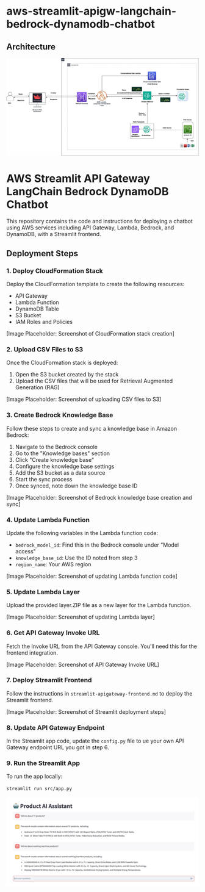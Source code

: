# aws-streamlit-apigw-langchain-bedrock-dynamodb-chatbot

## Architecture

   ![Alt text](https://github.com/Natasha24s/aws-streamlit-apigw-langchain-bedrock-dynamodb-chatbot/blob/main/images/architecture.jpg)


   # AWS Streamlit API Gateway LangChain Bedrock DynamoDB Chatbot

This repository contains the code and instructions for deploying a chatbot using AWS services including API Gateway, Lambda, Bedrock, and DynamoDB, with a Streamlit frontend.

## Deployment Steps

### 1. Deploy CloudFormation Stack

Deploy the CloudFormation template to create the following resources:

- API Gateway
- Lambda Function
- DynamoDB Table
- S3 Bucket
- IAM Roles and Policies

[Image Placeholder: Screenshot of CloudFormation stack creation]

### 2. Upload CSV Files to S3

Once the CloudFormation stack is deployed:

1. Open the S3 bucket created by the stack
2. Upload the CSV files that will be used for Retrieval Augmented Generation (RAG)

[Image Placeholder: Screenshot of uploading CSV files to S3]

### 3. Create Bedrock Knowledge Base

Follow these steps to create and sync a knowledge base in Amazon Bedrock:

1. Navigate to the Bedrock console
2. Go to the "Knowledge bases" section
3. Click "Create knowledge base"
4. Configure the knowledge base settings
5. Add the S3 bucket as a data source
6. Start the sync process
7. Once synced, note down the knowledge base ID

[Image Placeholder: Screenshot of Bedrock knowledge base creation and sync]

### 4. Update Lambda Function

Update the following variables in the Lambda function code:

- `bedrock_model_id`: Find this in the Bedrock console under "Model access"
- `knowledge_base_id`: Use the ID noted from step 3
- `region_name`: Your AWS region

[Image Placeholder: Screenshot of updating Lambda function code]

### 5. Update Lambda Layer

Upload the provided layer.ZIP file as a new layer for the Lambda function.

[Image Placeholder: Screenshot of updating Lambda layer]

### 6. Get API Gateway Invoke URL

Fetch the Invoke URL from the API Gateway console. You'll need this for the frontend integration.

[Image Placeholder: Screenshot of API Gateway Invoke URL]

### 7. Deploy Streamlit Frontend

Follow the instructions in `streamlit-apigateway-frontend.md` to deploy the Streamlit frontend.

[Image Placeholder: Screenshot of Streamlit deployment steps]

### 8. Update API Gateway Endpoint

In the Streamlit app code, update the `config.py` file to ue your own API Gateway endpoint URL you got in step 6.

### 9. Run the Streamlit App

To run the app locally:
   
`streamlit run src/app.py`

![](https://github.com/Natasha24s/aws-streamlit-apigw-langchain-bedrock-dynamodb-chatbot/blob/main/images/Streamlit.png)


